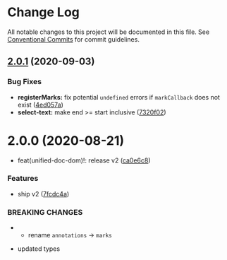 # Change Log

All notable changes to this project will be documented in this file.
See [Conventional Commits](https://conventionalcommits.org) for commit guidelines.

## [2.0.1](https://github.com/unified-doc/unified-doc-dom/compare/unified-doc-dom@2.0.0...unified-doc-dom@2.0.1) (2020-09-03)


### Bug Fixes

* **registerMarks:** fix potential `undefined` errors if `markCallback` does not exist ([4ed057a](https://github.com/unified-doc/unified-doc-dom/commit/4ed057ad1af0d4f03c36dc97280d3fa2948a1e55))
* **select-text:** make end >= start inclusive ([7320f02](https://github.com/unified-doc/unified-doc-dom/commit/7320f02dbe1e1d7d8f7cac5ce5f108e5cf936b07))





# 2.0.0 (2020-08-21)


* feat(unified-doc-dom)!: release v2 ([ca0e6c8](https://github.com/unified-doc/unified-doc-dom/commit/ca0e6c8809431e09c344d5b57f6dd0be4e1258f8))


### Features

* ship v2 ([7fcdc4a](https://github.com/unified-doc/unified-doc-dom/commit/7fcdc4a31a96d15d54a692f197ad6df8e3bcde89))


### BREAKING CHANGES

* - rename `annotations` -> `marks`
- updated types
